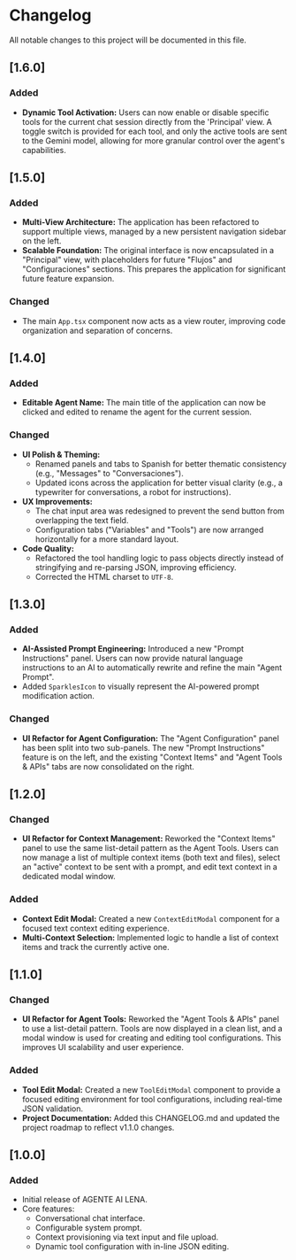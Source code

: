 # Changelog

All notable changes to this project will be documented in this file.

## [1.6.0]

### Added
-   **Dynamic Tool Activation:** Users can now enable or disable specific tools for the current chat session directly from the 'Principal' view. A toggle switch is provided for each tool, and only the active tools are sent to the Gemini model, allowing for more granular control over the agent's capabilities.

## [1.5.0]

### Added
-   **Multi-View Architecture:** The application has been refactored to support multiple views, managed by a new persistent navigation sidebar on the left.
-   **Scalable Foundation:** The original interface is now encapsulated in a "Principal" view, with placeholders for future "Flujos" and "Configuraciones" sections. This prepares the application for significant future feature expansion.

### Changed
-   The main `App.tsx` component now acts as a view router, improving code organization and separation of concerns.

## [1.4.0]

### Added
-   **Editable Agent Name:** The main title of the application can now be clicked and edited to rename the agent for the current session.

### Changed
-   **UI Polish & Theming:**
    -   Renamed panels and tabs to Spanish for better thematic consistency (e.g., "Messages" to "Conversaciones").
    -   Updated icons across the application for better visual clarity (e.g., a typewriter for conversations, a robot for instructions).
-   **UX Improvements:**
    -   The chat input area was redesigned to prevent the send button from overlapping the text field.
    -   Configuration tabs ("Variables" and "Tools") are now arranged horizontally for a more standard layout.
-   **Code Quality:**
    -   Refactored the tool handling logic to pass objects directly instead of stringifying and re-parsing JSON, improving efficiency.
    -   Corrected the HTML charset to `UTF-8`.

## [1.3.0]

### Added
-   **AI-Assisted Prompt Engineering:** Introduced a new "Prompt Instructions" panel. Users can now provide natural language instructions to an AI to automatically rewrite and refine the main "Agent Prompt".
-   Added `SparklesIcon` to visually represent the AI-powered prompt modification action.

### Changed
-   **UI Refactor for Agent Configuration:** The "Agent Configuration" panel has been split into two sub-panels. The new "Prompt Instructions" feature is on the left, and the existing "Context Items" and "Agent Tools & APIs" tabs are now consolidated on the right.

## [1.2.0]

### Changed
-   **UI Refactor for Context Management:** Reworked the "Context Items" panel to use the same list-detail pattern as the Agent Tools. Users can now manage a list of multiple context items (both text and files), select an "active" context to be sent with a prompt, and edit text context in a dedicated modal window.

### Added
-   **Context Edit Modal:** Created a new `ContextEditModal` component for a focused text context editing experience.
-   **Multi-Context Selection:** Implemented logic to handle a list of context items and track the currently active one.

## [1.1.0]

### Changed
-   **UI Refactor for Agent Tools:** Reworked the "Agent Tools & APIs" panel to use a list-detail pattern. Tools are now displayed in a clean list, and a modal window is used for creating and editing tool configurations. This improves UI scalability and user experience.

### Added
-   **Tool Edit Modal:** Created a new `ToolEditModal` component to provide a focused editing environment for tool configurations, including real-time JSON validation.
-   **Project Documentation:** Added this CHANGELOG.md and updated the project roadmap to reflect v1.1.0 changes.

## [1.0.0]

### Added
-   Initial release of AGENTE AI LENA.
-   Core features:
    -   Conversational chat interface.
    -   Configurable system prompt.
    -   Context provisioning via text input and file upload.
    -   Dynamic tool configuration with in-line JSON editing.